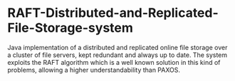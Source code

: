 # RAFT-Distributed-and-Replicated-File-Storage-system
Java implementation of a distributed and replicated online file storage over a cluster of file servers, kept redundant and always up to date. The system exploits the RAFT algorithm which is a well known solution in this kind of problems, allowing a higher understandability than PAXOS. 
